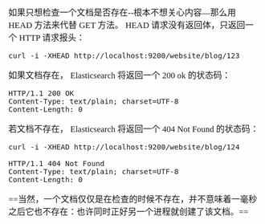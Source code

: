 <span  style="font-family: Simsun,serif; font-size: 17px; ">

如果只想检查一个文档是否存在--根本不想关心内容—​那么用 HEAD 方法来代替 GET 方法。 HEAD 请求没有返回体，只返回一个 HTTP 请求报头：

~~~
curl -i -XHEAD http://localhost:9200/website/blog/123
~~~

如果文档存在， Elasticsearch 将返回一个 200 ok 的状态码：

~~~
HTTP/1.1 200 OK
Content-Type: text/plain; charset=UTF-8
Content-Length: 0
~~~

若文档不存在， Elasticsearch 将返回一个 404 Not Found 的状态码：

~~~
curl -i -XHEAD http://localhost:9200/website/blog/124 
~~~

~~~
HTTP/1.1 404 Not Found
Content-Type: text/plain; charset=UTF-8
Content-Length: 0
~~~

==当然，一个文档仅仅是在检查的时候不存在，并不意味着一毫秒之后它也不存在：也许同时正好另一个进程就创建了该文档。==



</span>